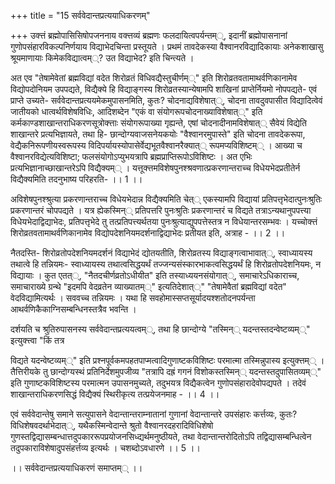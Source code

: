 +++
title = "15 सर्ववेदान्तप्रत्ययाधिकरणम्"

+++
उक्त्तं ब्रह्मोपासिसिषोपजननाय वक्त्तव्यं ब्रह्मणः फलदायित्वपर्यन्तम््, इदानीं ब्रह्मोपासनानां गुणोपसंहारविकल्पनिर्णयाय विद्याभेदचिन्ता प्रस्तूयते । प्रथमं तावदेकस्या वैश्वानरविद्यादिकायाः अनेकशाखासु श्रूयमाणायाः किमेकविद्यात्वम््? उत विद्याभेद? इति चिन्त्यते ।

अत एव "तेषामेवेतां ब्रह्मविद्यां वदेत शिरोव्रतं विधिवद्यैस्तुचीर्णम््" इति शिरोव्रतवतामाथर्वणिकानामेव विद्योपदोनियम उपपद्यते, विद्यैक्ये हि विद्याङ्गस्य शिरोव्रतस्यान्येषामपि शाखिनां प्राप्तेर्नियमो नोपपद्यते- एवं प्राप्ते उच्यते- सर्ववेदान्तप्रत्ययमेकमुपासनमिति, कुतः? चोदनाद्यविशेषात््, चोदना तावदुवपासीत विद्यादित्वेवं जातीयको धात्वर्थविशेषविधिः, आदिशब्देन "एकं वा संयोगरूपचोदनाख्याविशेषात््" इति कर्मकाण्डशाखान्तराधिकरणसूत्रोक्त्ताः संयोगरूपाख्या गृह्यन्ते, एषां चोदनादीनामविशेषात्् सैवेयं विद्येति शाखान्तरे प्रत्यभिज्ञायते, तथा हि- छान्दोग्यवाजसनेयकयोः "वैश्वानरमुपास्ते" इति चोदना तावदेकरूपा, वेद्यैकनिरूपणीयस्वरूपस्य विदिपर्यायस्योपासेर्वेद्यभूतवैश्वानरैक्यात्् रूपमप्यविशिष्टम्् । आख्या च वैश्वानरविद्येत्यविशिष्टा; फलसंयोगोऽप्युभयत्रापि ब्रह्मप्राप्तिरूपोऽविशिष्टः । अत एभिः प्रत्यभिज्ञानाच्छाखान्तरेऽपि विद्यैक्यम्् । यत्तूक्त्तमविशेषपुनश्श्रवणात्प्रकरणान्तराच्च विधेयभेदप्रतीतेर्न विद्यैक्यमिति तदनुभाष्य परिहरति- ।। 1 ।।

अविशेषपुनश्श्रुत्या प्रकरणान्तराच्च विधेयभेदान्न विद्यैक्यमिति चेत्् एकस्यामपि विद्यायां प्रतिपत्तृभेदात्पुनःश्रुतिः प्रकरणान्तरं चोपपद्यते । यत्र ह्येकस्मिन्् प्रतिपत्तरि पुनःश्रुतिः प्रकरणान्तरं च विद्यते तत्राऽन्यथानुपपत्त्या विधेयभेदाद्विद्याभेदः, प्रतिपत्तृभेदे तु तत्प्रतिपत्त्यर्थतया पुनःश्रुत्याद्युपपत्तेस्तत्र न विधेयान्तरसम्भवः । यच्चोक्त्तं शिरोव्रतवतामाथर्वणिकानामेव विद्योपदेशनियमदर्शनाद्विद्याभेदः प्रतीयत इति, अत्राह - ।। 2 ।।

नैतदस्ति- शिरोव्रतोपदेशनियमदर्शनं विद्याभेदं द्योतयतीति, शिरोव्रतस्य विद्याङ्गत्वाभावात््, स्वाध्यायस्य तथात्वे हि तन्नियमः- स्वाध्यायस्य तथात्वसिद्धयर्थं तज्जन्यसंस्कारभाकत्वसिद्धयर्थं हि शिरोव्रतोपदेशनियमः, न विद्यायाः । कुत एतत््, "नैतदचीर्णव्रतोऽधीयीत" इति तस्याध्ययनसंयोगात््, समाचारेऽधिकाराच्च, समाचाराख्ये ग्रन्थे "इदमपि वेदव्रतेन व्याख्यातम््" इत्यतिदेशात््" "तेषामेवैतां ब्रह्मविद्यां वदेत" वेदविद्यामित्यर्थः । सववच्च तन्नियमः । यथा हि सवहोमास्सप्तसूर्यादयश्शतोदनपर्यन्ता आथर्वणिकैकाग्निसम्बन्धिनस्तत्रैव भवन्ति ।

दर्शयति च श्रुतिरुपासनस्य सर्ववेदान्तप्रत्ययत्वम््, तथा हि छान्दोग्ये "तस्मिन्् यदन्तस्तदन्वेष्टव्यम््" इत्युक्त्त्वा "किं तत्र

विद्यते यदन्वेष्टव्यम््" इति प्रश्नपूर्वकमपहतपाप्मत्वादिगुणाष्टकविशिष्टः परमात्मा तस्मिन्नुपास्य इत्युक्त्तम्् । तैत्तिरीयके तु छान्दोग्यस्थं प्रतिनिर्देशमुपजीव्य "तत्रापि दह्रं गगनं विशोकस्तस्मिन्् यदन्तस्तदुपासितव्यम््" इति गुणाष्टकविशिष्टस्य परमात्मन उपासनमुच्यते, तदुभयत्र विद्यैकत्वेन गुणोपसंहारादेवोपद्यपते । तदेवं शाखान्तराधिकरणसिद्धं विद्यैक्यं स्थिरीकृत्य तत्प्रयेजनमाह - ।। 4 ।।

एवं सर्ववेदान्तेषु समाने सत्युपासने वेदान्तान्तराम्नातानां गुणानां वेदान्तान्तरे उपसंहारः कर्त्तव्यः, कुतः? विधिशेषवदर्थाभेदात््, यथैकस्मिन्वेदान्ते श्रुतो वैश्वानरदहरादिविधिशेषो गुणस्तद्विद्यासम्बन्धात्तदुपकाररूपप्रयोजनसिध्द्यर्थमनुष्ठीयते, तथा वेदान्तान्तरोदितोऽपि तद्विद्यासम्बन्धित्वेन तदुपकाराविशेषादुपसंहर्त्तव्य इत्यर्थः । चशब्दोऽवधारणे ।। 5 ।।

।। सर्ववेदान्तप्रत्ययाधिकरणं समाप्तम्् ।।